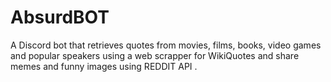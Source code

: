 # AbsurdBOT
A Discord bot that retrieves quotes from movies, films, books, video games and popular speakers using a web scrapper for WikiQuotes and share memes and funny images using REDDIT API .
